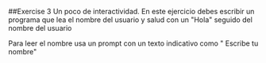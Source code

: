 ##Exercise 3
Un poco de interactividad. En este ejercicio debes escribir un programa que lea el nombre del usuario y salud con un "Hola" seguido del nombre del usuario

Para leer el nombre usa un prompt con un texto indicativo como " Escribe tu nombre"
